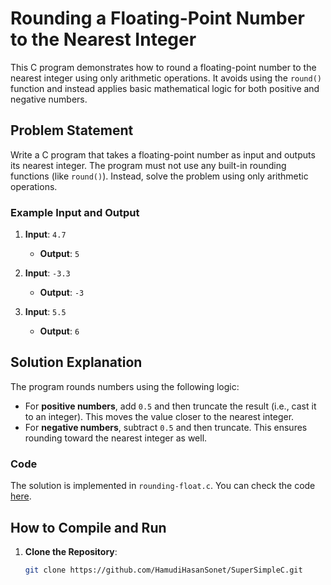 # Rounding a Floating-Point Number to the Nearest Integer

This C program demonstrates how to round a floating-point number to the nearest integer using only arithmetic operations. It avoids using the `round()` function and instead applies basic mathematical logic for both positive and negative numbers.

## Problem Statement

Write a C program that takes a floating-point number as input and outputs its nearest integer. The program must not use any built-in rounding functions (like `round()`). Instead, solve the problem using only arithmetic operations.

### Example Input and Output

1. **Input**: `4.7`
   - **Output**: `5`
   
2. **Input**: `-3.3`
   - **Output**: `-3`

3. **Input**: `5.5`
   - **Output**: `6`

## Solution Explanation

The program rounds numbers using the following logic:
- For **positive numbers**, add `0.5` and then truncate the result (i.e., cast it to an integer). This moves the value closer to the nearest integer.
- For **negative numbers**, subtract `0.5` and then truncate. This ensures rounding toward the nearest integer as well.

### Code

The solution is implemented in `rounding-float.c`. You can check the code [here](https://github.com/HamudiHasan/SuperSimpleC/blob/main/rounding-float/rounding-float.c).

## How to Compile and Run

1. **Clone the Repository**:
   ```bash
   git clone https://github.com/HamudiHasanSonet/SuperSimpleC.git
